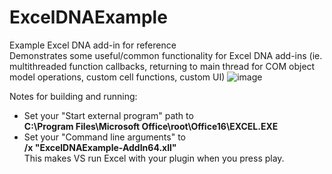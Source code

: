 # ExcelDNAExample
Example Excel DNA add-in for reference\
Demonstrates some useful/common functionality for Excel DNA add-ins (ie. multithreaded function callbacks, returning to main thread for COM object model operations, custom cell functions, custom UI)
![image](https://user-images.githubusercontent.com/7013902/155989182-c76cccc6-88f0-47ba-95cb-f04719f5c9a5.png)

Notes for building and running:
* Set your "Start external program" path to\
**C:\Program Files\Microsoft Office\root\Office16\EXCEL.EXE**
* Set your "Command line arguments" to\
**/x "ExcelDNAExample-AddIn64.xll"**\
This makes VS run Excel with your plugin when you press play.
